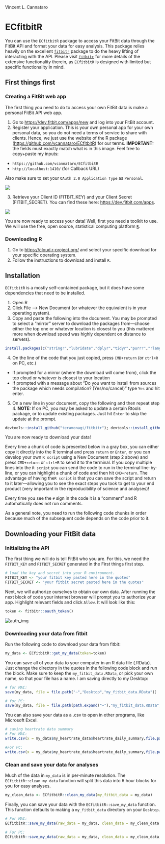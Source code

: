 Vincent L. Cannataro

# ECfitbitR

You can use the `ECfitbitR` package to access your FitBit data through
the FitBit API and format your data for easy analysis. This package
relies heavily on the excellent
[`fitbitr`](https://github.com/teramonagi/fitbitr) package to do the
heavy lifting of interacting with the API. Please visit
[`fitbitr`](https://github.com/teramonagi/fitbitr) for more details of
the extensive functionality therein, as `ECfitbitR` is designed with
limited but specific functionality in mind.

## First things first

### Creating a FitBit web app

The first thing you need to do to access your own FitBit data is make a
personal FitBit API web app.

1.  Go to <https://dev.fitbit.com/apps/new> and log into your FitBit
    account.
2.  Register your application. This is your own personal app for your
    own personal data, so you do not need a terms of service to share
    with clients. Hence, we just use the website of the R package
    (<https://github.com/vcannataro/ECfitbitR>) for our terms.
    **IMPORTANT:** the fields must exactly match what is in this image.
    Feel free to copy+paste my inputs:

<!-- end list -->

  - `https://github.com/vcannataro/ECfitbitR`
  - `http://localhost:1410/` (for Callback URL)

Also make sure to set your `OAuth 2.0 Application Type` as `Personal`.

![](man/figures/screenshot_app_options.png)

3.  Retrieve your Client ID (FITBIT\_KEY) and your Client Secret
    (FITBIT\_SECRET). You can find these here:
    <https://dev.fitbit.com/apps>.

![](man/figures/web_app_settings.png)

You are now ready to access your data\! Well, first you need a toolkit
to use. We will use the free, open source, statistical computing
platform [`R`](https://www.r-project.org/).

### Downloading R

1.  Go to <https://cloud.r-project.org/> and select your specific
    download for your specific operating system.
2.  Follow the instructions to download and install `R`.

## Installation

`ECfitbitR` is a mostly self-contained package, but it does have some
dependencies that need to be installed.

1.  Open R
2.  Click File –\> New Document (or whatever the equivalent is in your
    operating system).
3.  Copy and paste the following into the document. You may be prompted
    to select a “mirror” server to download the packages from—choose
    either the top one or whatever location is closest to you (this
    mattered more when download speed was highly dependent on distance
    to
servers).

<!-- end list -->

``` r
install.packages(c("stringr","lubridate","dplyr","tidyr","purrr","rlang","httr","jsonlite","httpuv","RCurl","devtools","magrittr"))
```

4.  On the line of the code that you just copied, press `CMD+return` (or
    `ctrl+R` on PC, etc.)

<!-- end list -->

  - If prompted for a mirror (where the download will come from), click
    the top cloud or whatever is closest to your location
  - If prompted with a message about “Do you want to install from
    sources the package which needs compilation? (Yes/no/cancel)” type
    `Yes` and hit enter.

<!-- end list -->

5.  On a new line in your document, copy the following and then repeat
    step 4. **NOTE:** If on PC, you may be asked to update a certain
    Rtools package, or to update existing packages. Just hit `Enter` to
    skip the update at the
prompt.

<!-- end list -->

``` r
devtools::install_github("teramonagi/fitbitr"); devtools::install_github("vcannataro/ECfitbitR")
```

You are now ready to download your data\!

Every time a chunk of code is presented below in a gray box, you can
either copy it directly into the R terminal and press `return` or
`Enter`, or you can develop your own `R script` using a New Document
(step 2 above) and press `CMD+return` or `ctrl+R` to send it to the
terminal. If you copy multiple lines into the `R script` you can send
the code to run in the terminal line-by-line, or you can highlight a
chunk of code and then hit `CMD+return`. The advantage of having the`R
script` is that you can save the script and return to it later—allowing
you to see the exact steps you took to get to your end product (very
important in the reproducibility of science and analyses)\!

Every time you see the `#` sign in the code it is a “comment” and R
automatically does not run comments.

As a general note, you need to run the following code chunks in order
because much of the subsequent code depends on the code prior to it.

## Downloading your FitBit data

### Initializing the API

The first thing we will do is tell FitBit who you are. For this, we need
the `FITBIT_KEY` and `FITBIT_SECRET` generated in the First things first
step.

``` r
# load the key and secret into your R environment. 
FITBIT_KEY <- "your fitbit key pasted here in the quotes"
FITBIT_SECRET <- "your fitbit secret pasted here in the quotes"
```

Next, we will authorize ourselves to obtain our own data. After running
the next block of code your internet browser will prompt you to
authorize your app. Highlight relevant fields and click `Allow`. It will
look like this:

``` r
token <- fitbitr::oauth_token()
```

![auth\_img](man/figures/authorize_screenshot.png)

### Downloading your data from fitbit

Run the following code to download your data from fitbit:

``` r
my_data <- ECfitbitR::get_my_data(token=token)
```

You can save all of your data to your computer in an R data file
(.RData). Just change the directory in the quotes in the following code
block and run the block. Make sure to keep the `my_fitbit_data.RData`,
or pick your own name, so that your file has a name. I am saving
directly to my Desktop:

``` r
# for MAC: 
save(my_data, file = file.path("~","Desktop","my_fitbit_data.RData")) 

# for PC:
save(my_data, file = file.path(path.expand("~"),"my_fitbit_data.RData",fsep="\\")) 
```

You can also save your data as a .csv to open in other programs, like
Microsoft Excel.

``` r
# saving heartrate data summary
# For MAC: 
write.csv(x = my_data$my_heartrate_data$heartrate_daily_summary,file.path("~","Desktop","my_heartrate_data.csv"), row.names = F)

#For PC: 
write.csv(x = my_data$my_heartrate_data$heartrate_daily_summary,file.path(path.expand("~"),"my_heartrate_data.csv",fsep="\\"), row.names = F)
```

### Clean and save your data for analyses

Much of the data in `my_data` is in per-minute resolution. The
`ECfitbitR::clean_my_data` function will split this data into 6 hour
blocks for you for easy analyses.

``` r
my_clean_data <- ECfitbitR::clean_my_data(my_fitbit_data = my_data)
```

Finally, you can save your data with the `ECfitbitR::save_my_data`
function. This function defaults to making a `my_fitbit_data` directory
on your `Desktop`.

``` r
# For MAC: 
ECfitbitR::save_my_data(raw_data = my_data, clean_data = my_clean_data,MAC_or_PC = "MAC")

# For PC: 
ECfitbitR::save_my_data(raw_data = my_data, clean_data = my_clean_data,MAC_or_PC = "PC")
```
